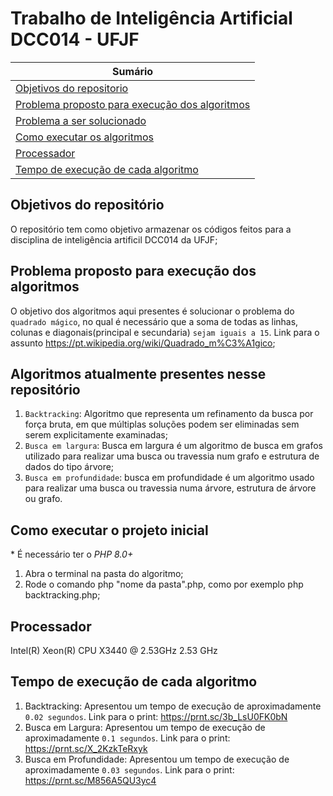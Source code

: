 # Trabalho de Inteligência Artificial DCC014 - UFJF

| **Sumário** |
|-------------|
| [Objetivos do repositorio](#objetivos-do-repositório) |
| [Problema proposto para execução dos algoritmos](#problema-proposto-para-execução-dos-algoritmos) |
| [Problema a ser solucionado](#algoritmos-atualmente-presentes-nesse-repositório) |
| [Como executar os algoritmos ](#como-executar-o-projeto-inicial) |
| [Processador](#processador) |
| [Tempo de execução de cada algoritmo](#tempo-de-execução-de-cada-algoritmo) |

## Objetivos do repositório
O repositório tem como objetivo armazenar os códigos feitos para a disciplina de inteligência artificil DCC014 da UFJF;

## Problema proposto para execução dos algoritmos
O objetivo dos algoritmos aqui presentes é solucionar o problema do `quadrado mágico`, no qual é necessário que a soma de todas as linhas, colunas e diagonais(principal e secundaria) `sejam iguais a 15`. Link para o assunto https://pt.wikipedia.org/wiki/Quadrado_m%C3%A1gico;

## Algoritmos atualmente presentes nesse repositório
1. `Backtracking`: Algoritmo que representa um refinamento da busca por força bruta, em que múltiplas soluções podem ser eliminadas sem serem explicitamente examinadas;
2. `Busca em largura`: Busca em largura é um algoritmo de busca em grafos utilizado para realizar uma busca ou travessia num grafo e estrutura de dados do tipo árvore;
3. `Busca em profundidade`: busca em profundidade é um algoritmo usado para realizar uma busca ou travessia numa árvore, estrutura de árvore ou grafo.

## Como executar o projeto inicial
\* É necessário ter o _PHP 8.0+_
1. Abra o terminal na pasta do algoritmo;
2. Rode o comando php "nome da pasta".php, como por exemplo php backtracking.php; 

## Processador
Intel(R) Xeon(R) CPU  X3440  @ 2.53GHz   2.53 GHz

## Tempo de execução de cada algoritmo
1. Backtracking: Apresentou um tempo de execução de aproximadamente `0.02 segundos`. Link para o print: https://prnt.sc/3b_LsU0FK0bN
2. Busca em Largura: Apresentou um tempo de execução de aproximadamente `0.1 segundos`. Link para o print: https://prnt.sc/X_2KzkTeRxyk
3. Busca em Profundidade: Apresentou um tempo de execução de aproximadamente `0.03 segundos`. Link para o print: https://prnt.sc/M856A5QU3yc4
